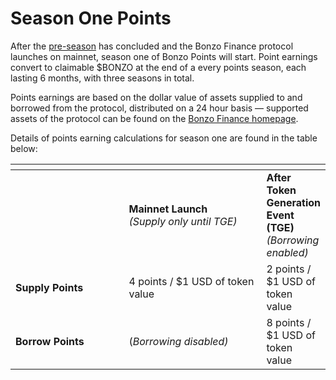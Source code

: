 # Season One Points

After the [pre-season](pre-season-points.md) has concluded and the Bonzo Finance protocol launches on mainnet, season one of Bonzo Points will start. Point earnings convert to claimable $BONZO at the end of a every points season, each lasting 6 months, with three seasons in total.

Points earnings are based on the dollar value of assets supplied to and borrowed from the protocol, distributed on a 24 hour basis — supported assets of the protocol can be found on the [Bonzo Finance homepage](https://bonzo.finance/).

Details of points earning calculations for season one are found in the table below:

<table data-header-hidden><thead><tr><th width="191"></th><th width="232"></th><th></th></tr></thead><tbody><tr><td></td><td><strong>Mainnet Launch</strong><br><em>(Supply only until TGE)</em></td><td><strong>After Token Generation Event (TGE)</strong><br><em>(Borrowing enabled)</em></td></tr><tr><td><strong>Supply Points</strong></td><td>4 points / $1 USD of token value</td><td>2 points / $1 USD of token value</td></tr><tr><td><strong>Borrow Points</strong></td><td>(<em>Borrowing disabled)</em></td><td>8 points / $1 USD of token value</td></tr></tbody></table>
